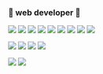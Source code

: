 ### 👋 web developer 👏

<img src="https://img.shields.io/badge/HTML5-E34F26?style=flat&logo=HTML5&logoColor=white"/> <img src="https://img.shields.io/badge/javascript-F7DF1E?style=flat&logo=javascript&logoColor=white"/> <img src="https://img.shields.io/badge/jss-ED2761?style=flat&logo=jss&logoColor=white"/> <img src="https://img.shields.io/badge/bootstrap-7952B3?style=flat&logo=bootstrap&logoColor=white"/> <img src="https://img.shields.io/badge/spring-6DB33F?style=flat&logo=spring&logoColor=white"/> <img src="https://img.shields.io/badge/springboot-6DB33F?style=flat&logo=springboot&logoColor=white"/> 
<img src="https://img.shields.io/badge/jquery-0769AD?style=flat&logo=jquery&logoColor=white"/> 
<img src="https://img.shields.io/badge/css3-1572B6?style=flat&logo=React&logoColor=white"/> <img src="https://img.shields.io/badge/json-000000?style=flat&logo=React&logoColor=white"/> 

<img src="https://img.shields.io/badge/django-092E20?style=flat&logo=React&logoColor=white"/> <img src="https://img.shields.io/badge/python-3776AB?style=flat&logo=React&logoColor=white"/>
<img src="https://img.shields.io/badge/sqlite-003B57?style=flat&logo=sqlite&logoColor=white"/> <img src="https://img.shields.io/badge/mysql-4479A1?style=flat&logo=sqlite&logoColor=white"/>

<img src="https://img.shields.io/badge/microsoftexcel-217346?style=flat&logo=React&logoColor=white"/> <img src="https://img.shields.io/badge/microsoftpowerpoint-B7472A?style=flat&logo=React&logoColor=white"/> 




